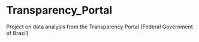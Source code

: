 # Transparency_Portal
Project on data analysis from the Transparency Portal (Federal Government of Brazil)
